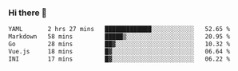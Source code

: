 ### Hi there 👋

<!--
**urzz/urzz** is a ✨ _special_ ✨ repository because its `README.md` (this file) appears on your GitHub profile.

Here are some ideas to get you started:

- 🔭 I’m currently working on ...
- 🌱 I’m currently learning ...
- 👯 I’m looking to collaborate on ...
- 🤔 I’m looking for help with ...
- 💬 Ask me about ...
- 📫 How to reach me: ...
- 😄 Pronouns: ...
- ⚡ Fun fact: ...
-->

<!--START_SECTION:waka-->

```txt
YAML       2 hrs 27 mins   █████████████░░░░░░░░░░░░   52.65 %
Markdown   58 mins         █████▒░░░░░░░░░░░░░░░░░░░   20.95 %
Go         28 mins         ██▓░░░░░░░░░░░░░░░░░░░░░░   10.32 %
Vue.js     18 mins         █▓░░░░░░░░░░░░░░░░░░░░░░░   06.64 %
INI        17 mins         █▓░░░░░░░░░░░░░░░░░░░░░░░   06.22 %
```

<!--END_SECTION:waka-->
